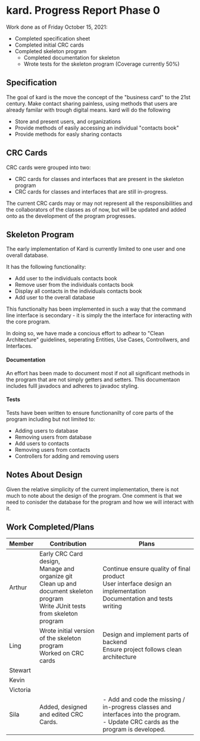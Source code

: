 # kard. Progress Report Phase 0

Work done as of Friday October 15, 2021:

- Completed specification sheet
- Completed initial CRC cards
- Completed skeleton program
  - Completed documentation for skeleton
  - Wrote tests for the skeleton program (Coverage currently 50%)



## Specification

The goal of kard is the move the concept of the "business card" to the 21st century. Make contact sharing painless, using methods that users are already familar with trough digital means. kard will do the following

- Store and present users, and organizations
- Provide methods of easily accessing an individual "contacts book"
- Provide methods for easly sharing contacts



## CRC Cards

CRC cards were grouped into two: 
- CRC cards for classes and interfaces that are present in the skeleton program
- CRC cards for classes and interfaces that are still in-progress. 

The current CRC cards may or may not represent all the responsibilities and the collaborators of the classes as of now, but will be updated and added onto as the development of the program progresses. 


## Skeleton Program

The early implementation of Kard is currently limited to one user and one overall database.

It has the following functionality:

- Add user to the individuals contacts book
- Remove user from the individuals contacts book
- Display all contacts in the individuals contacts book
- Add user to the overall database

This functionalty has been implemented in such a way that the command line interface is secondary - it is simply the the interface for interacting with the core program.

In doing so, we have made a concious effort to adhear to "Clean Architecture" guidelines, seperating Entities, Use Cases, Controllwers, and Interfaces.

#### Documentation

An effort has been made to document most if not all significant methods in the program that are not simply getters and setters. This documentaon includes fulll javadocs and adheres to javadoc styling.

#### Tests

Tests have been written to ensure functionanilty of core parts of the program including but not limited to:

- Adding users to database
- Removing users from database
- Add users to contacts
- Removing users from contacts
- Controllers for adding and removing users

## Notes About Design

Given the relative simplicity of the current implementation, there is not much to note about the design of the program. One comment is that we need to conisder the database for the program and how we will interact with it.

## Work Completed/Plans

| Member   | Contribution                                                 | Plans                                                        |
| -------- | ------------------------------------------------------------ | ------------------------------------------------------------ |
| Arthur   | Early CRC Card design,<br />Manage and organize git<br />Clean up and document skeleton program<br />Write JUnit tests from skeleton program | Continue ensure quality of final product<br />User interface design an implementation<br />Documentation and tests writing |
| Ling     | Wrote initial version of the skeleton program<br />Worked on CRC cards | Design and implement parts of backend<br />Ensure project follows clean architecture |
| Stewart  |                                                              |                                                              |
| Kevin    |                                                              |                                                              |
| Victoria |                                                              |                                                              |
| Sila     | Added, designed and edited CRC Cards.                        | - Add and code the missing / in-progress classes and interfaces into the program.<br /> - Update CRC cards as the program is developed.<br />                                                              |

